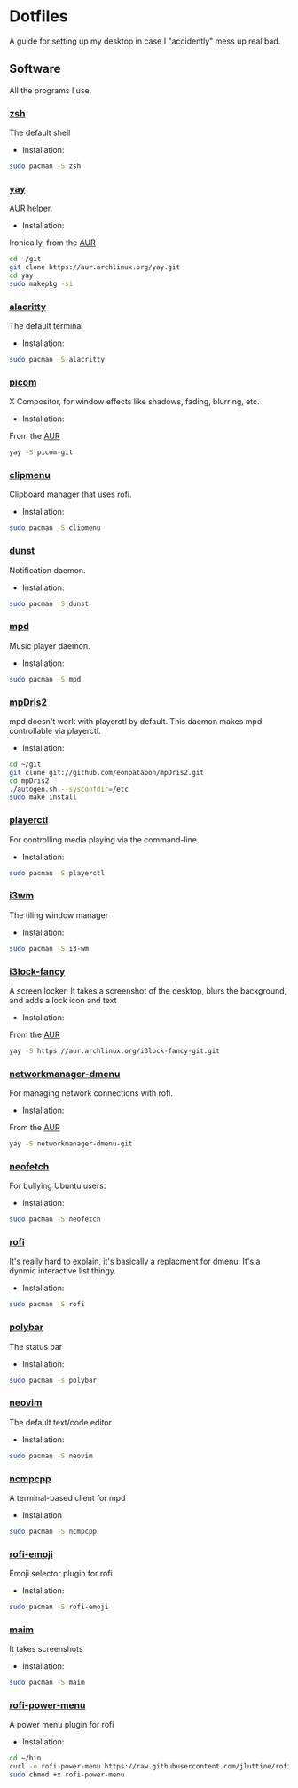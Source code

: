 # Dotfiles

A guide for setting up my desktop in case I "accidently" mess up real bad.

## Software

All the programs I use.

### [zsh](https://archlinux.org/packages/extra/x86_64/zsh/)

The default shell

- Installation:

```bash
sudo pacman -S zsh
```

### [yay](https://github.com/Jguer/yay)

AUR helper.

- Installation:

Ironically, from the [AUR](https://aur.archlinux.org/packages/yay)

```bash
cd ~/git
git clone https://aur.archlinux.org/yay.git
cd yay
sudo makepkg -si
```

### [alacritty](https://github.com/alacritty/alacritty)

The default terminal

- Installation:

```bash
sudo pacman -S alacritty
```

### [picom](https://github.com/yshui/picom)

X Compositor, for window effects like shadows, fading, blurring, etc.

- Installation:

From the [AUR](https://aur.archlinux.org/packages/picom-git)

```bash
yay -S picom-git
```

### [clipmenu](https://github.com/cdown/clipmenu)

Clipboard manager that uses rofi.

- Installation:

```bash
sudo pacman -S clipmenu
```

### [dunst](https://github.com/dunst-project/dunst)

Notification daemon.

- Installation:

```bash
sudo pacman -S dunst
```

### [mpd](https://github.com/MusicPlayerDaemon/MPD)

Music player daemon.

- Installation:

```bash
sudo pacman -S mpd
```

### [mpDris2](https://github.com/eonpatapon/mpDris2)

mpd doesn't work with playerctl by default.
This daemon makes mpd controllable via playerctl.

- Installation:

```bash
cd ~/git
git clone git://github.com/eonpatapon/mpDris2.git
cd mpDris2
./autogen.sh --sysconfdir=/etc
sudo make install
```

### [playerctl](https://github.com/altdesktop/playerctl)

For controlling media playing via the command-line.

- Installation:

```bash
sudo pacman -S playerctl
```

### [i3wm](https://github.com/i3/i3)

The tiling window manager

- Installation:

```bash
sudo pacman -S i3-wm
```

### [i3lock-fancy](https://github.com/meskarune/i3lock-fancy)

A screen locker.
It takes a screenshot of the desktop, blurs the background,
and adds a lock icon and text

- Installation:

From the [AUR](https://aur.archlinux.org/packages/i3lock-fancy-git)

```bash
yay -S https://aur.archlinux.org/i3lock-fancy-git.git
```

### [networkmanager-dmenu](https://github.com/firecat53/networkmanager-dmenu)

For managing network connections with rofi.

- Installation:

From the [AUR](https://aur.archlinux.org/packages/networkmanager-dmenu-git)

```bash
yay -S networkmanager-dmenu-git
```

### [neofetch](https://github.com/dylanaraps/neofetch)

For bullying Ubuntu users.

- Installation:

```bash
sudo pacman -S neofetch
```

### [rofi](https://github.com/davatorium/rofi)

It's really hard to explain, it's basically a replacment for dmenu.
It's a dynmic interactive list thingy.

- Installation:

```bash
sudo pacman -S rofi
```

### [polybar](https://github.com/polybar/polybar)

The status bar

- Installation:

```bash
sudo pacman -s polybar
```

### [neovim](https://github.com/neovim/neovim)

The default text/code editor

- Installation:

```bash
sudo pacman -S neovim
```

### [ncmpcpp](https://github.com/ncmpcpp/ncmpcpp)

A terminal-based client for mpd

- Installation

```bash
sudo pacman -S ncmpcpp
```

### [rofi-emoji](https://github.com/Mange/rofi-emoji)

Emoji selector plugin for rofi

- Installation:

```bash
sudo pacman -S rofi-emoji
```

### [maim](https://github.com/naelstrof/maim)

It takes screenshots

- Installation:

```bash
sudo pacman -S maim
```

### [rofi-power-menu](https://github.com/jluttine/rofi-power-menu)

A power menu plugin for rofi

- Installation:

```bash
cd ~/bin
curl -o rofi-power-menu https://raw.githubusercontent.com/jluttine/rofi-power-menu/master/rofi-power-menu
sudo chmod +x rofi-power-menu
```
